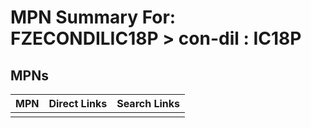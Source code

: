 



# MPN Summary For: FZECONDILIC18P > con-dil : IC18P

## MPNs
  

|MPN|Direct Links|Search Links|
| :--- | :--- | :--- |
||||
